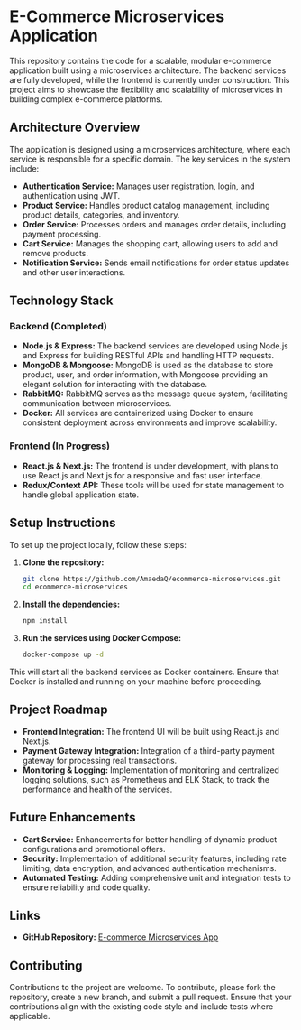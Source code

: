 
# E-Commerce Microservices Application

This repository contains the code for a scalable, modular e-commerce application built using a microservices architecture. The backend services are fully developed, while the frontend is currently under construction. This project aims to showcase the flexibility and scalability of microservices in building complex e-commerce platforms.

## Architecture Overview

The application is designed using a microservices architecture, where each service is responsible for a specific domain. The key services in the system include:

- **Authentication Service:** Manages user registration, login, and authentication using JWT.
- **Product Service:** Handles product catalog management, including product details, categories, and inventory.
- **Order Service:** Processes orders and manages order details, including payment processing.
- **Cart Service:** Manages the shopping cart, allowing users to add and remove products.
- **Notification Service:** Sends email notifications for order status updates and other user interactions.

## Technology Stack

### Backend (Completed)

- **Node.js & Express:** The backend services are developed using Node.js and Express for building RESTful APIs and handling HTTP requests.
- **MongoDB & Mongoose:** MongoDB is used as the database to store product, user, and order information, with Mongoose providing an elegant solution for interacting with the database.
- **RabbitMQ:** RabbitMQ serves as the message queue system, facilitating communication between microservices.
- **Docker:** All services are containerized using Docker to ensure consistent deployment across environments and improve scalability.

### Frontend (In Progress)

- **React.js & Next.js:** The frontend is under development, with plans to use React.js and Next.js for a responsive and fast user interface.
- **Redux/Context API:** These tools will be used for state management to handle global application state.

## Setup Instructions

To set up the project locally, follow these steps:

1. **Clone the repository:**
   ```bash
   git clone https://github.com/AmaedaQ/ecommerce-microservices.git
   cd ecommerce-microservices
   ```

2. **Install the dependencies:**
   ```bash
   npm install
   ```

3. **Run the services using Docker Compose:**
   ```bash
   docker-compose up -d
   ```

This will start all the backend services as Docker containers. Ensure that Docker is installed and running on your machine before proceeding.

## Project Roadmap

- **Frontend Integration:** The frontend UI will be built using React.js and Next.js.
- **Payment Gateway Integration:** Integration of a third-party payment gateway for processing real transactions.
- **Monitoring & Logging:** Implementation of monitoring and centralized logging solutions, such as Prometheus and ELK Stack, to track the performance and health of the services.

## Future Enhancements

- **Cart Service:** Enhancements for better handling of dynamic product configurations and promotional offers.
- **Security:** Implementation of additional security features, including rate limiting, data encryption, and advanced authentication mechanisms.
- **Automated Testing:** Adding comprehensive unit and integration tests to ensure reliability and code quality.

## Links

- **GitHub Repository:** [E-commerce Microservices App](https://github.com/AmaedaQ/ecommerce-microservices-App)

## Contributing

Contributions to the project are welcome. To contribute, please fork the repository, create a new branch, and submit a pull request. Ensure that your contributions align with the existing code style and include tests where applicable.

